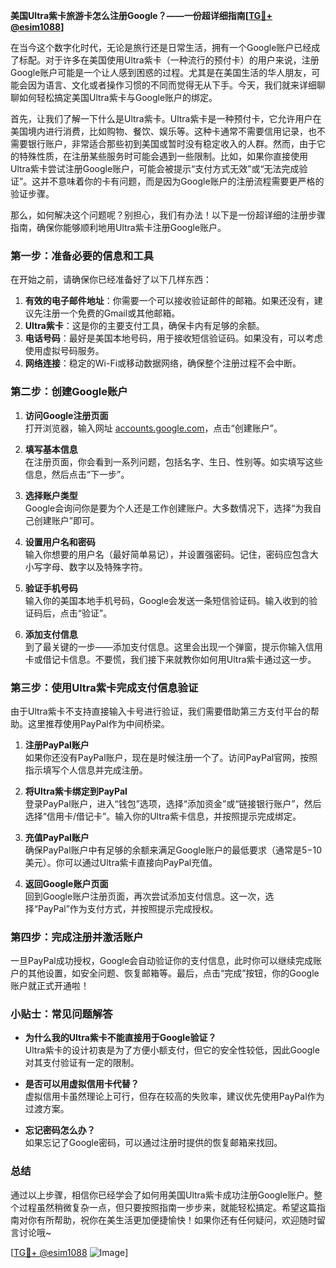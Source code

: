**美国Ultra紫卡旅游卡怎么注册Google？——一份超详细指南[[TG💪+ @esim1088](https://t.me/s/esim1088)]**

在当今这个数字化时代，无论是旅行还是日常生活，拥有一个Google账户已经成了标配。对于许多在美国使用Ultra紫卡（一种流行的预付卡）的用户来说，注册Google账户可能是一个让人感到困惑的过程。尤其是在美国生活的华人朋友，可能会因为语言、文化或者操作习惯的不同而觉得无从下手。今天，我们就来详细聊聊如何轻松搞定美国Ultra紫卡与Google账户的绑定。

首先，让我们了解一下什么是Ultra紫卡。Ultra紫卡是一种预付卡，它允许用户在美国境内进行消费，比如购物、餐饮、娱乐等。这种卡通常不需要信用记录，也不需要银行账户，非常适合那些初到美国或暂时没有稳定收入的人群。然而，由于它的特殊性质，在注册某些服务时可能会遇到一些限制。比如，如果你直接使用Ultra紫卡尝试注册Google账户，可能会被提示“支付方式无效”或“无法完成验证”。这并不意味着你的卡有问题，而是因为Google账户的注册流程需要更严格的验证步骤。

那么，如何解决这个问题呢？别担心，我们有办法！以下是一份超详细的注册步骤指南，确保你能够顺利地用Ultra紫卡注册Google账户。

### 第一步：准备必要的信息和工具

在开始之前，请确保你已经准备好了以下几样东西：

1. **有效的电子邮件地址**：你需要一个可以接收验证邮件的邮箱。如果还没有，建议先注册一个免费的Gmail或其他邮箱。
2. **Ultra紫卡**：这是你的主要支付工具，确保卡内有足够的余额。
3. **电话号码**：最好是美国本地号码，用于接收短信验证码。如果没有，可以考虑使用虚拟号码服务。
4. **网络连接**：稳定的Wi-Fi或移动数据网络，确保整个注册过程不会中断。

### 第二步：创建Google账户

1. **访问Google注册页面**  
   打开浏览器，输入网址 [accounts.google.com](http://accounts.google.com)，点击“创建账户”。

2. **填写基本信息**  
   在注册页面，你会看到一系列问题，包括名字、生日、性别等。如实填写这些信息，然后点击“下一步”。

3. **选择账户类型**  
   Google会询问你是要为个人还是工作创建账户。大多数情况下，选择“为我自己创建账户”即可。

4. **设置用户名和密码**  
   输入你想要的用户名（最好简单易记），并设置强密码。记住，密码应包含大小写字母、数字以及特殊字符。

5. **验证手机号码**  
   输入你的美国本地手机号码，Google会发送一条短信验证码。输入收到的验证码后，点击“验证”。

6. **添加支付信息**  
   到了最关键的一步——添加支付信息。这里会出现一个弹窗，提示你输入信用卡或借记卡信息。不要慌，我们接下来就教你如何用Ultra紫卡通过这一步。

### 第三步：使用Ultra紫卡完成支付信息验证

由于Ultra紫卡不支持直接输入卡号进行验证，我们需要借助第三方支付平台的帮助。这里推荐使用PayPal作为中间桥梁。

1. **注册PayPal账户**  
   如果你还没有PayPal账户，现在是时候注册一个了。访问PayPal官网，按照指示填写个人信息并完成注册。

2. **将Ultra紫卡绑定到PayPal**  
   登录PayPal账户，进入“钱包”选项，选择“添加资金”或“链接银行账户”，然后选择“信用卡/借记卡”。输入你的Ultra紫卡信息，并按照提示完成绑定。

3. **充值PayPal账户**  
   确保PayPal账户中有足够的余额来满足Google账户的最低要求（通常是$5-$10美元）。你可以通过Ultra紫卡直接向PayPal充值。

4. **返回Google账户页面**  
   回到Google账户注册页面，再次尝试添加支付信息。这一次，选择“PayPal”作为支付方式，并按照提示完成授权。

### 第四步：完成注册并激活账户

一旦PayPal成功授权，Google会自动验证你的支付信息，此时你可以继续完成账户的其他设置，如安全问题、恢复邮箱等。最后，点击“完成”按钮，你的Google账户就正式开通啦！

### 小贴士：常见问题解答

- **为什么我的Ultra紫卡不能直接用于Google验证？**  
  Ultra紫卡的设计初衷是为了方便小额支付，但它的安全性较低，因此Google对其支付验证有一定的限制。

- **是否可以用虚拟信用卡代替？**  
  虚拟信用卡虽然理论上可行，但存在较高的失败率，建议优先使用PayPal作为过渡方案。

- **忘记密码怎么办？**  
  如果忘记了Google密码，可以通过注册时提供的恢复邮箱来找回。

### 总结

通过以上步骤，相信你已经学会了如何用美国Ultra紫卡成功注册Google账户。整个过程虽然稍微复杂一点，但只要按照指南一步步来，就能轻松搞定。希望这篇指南对你有所帮助，祝你在美生活更加便捷愉快！如果你还有任何疑问，欢迎随时留言讨论哦~

[[TG💪+ @esim1088](https://t.me/s/esim1088) ![Image](https://i.postimg.cc/4NQfJmqS/Snipaste-2025-05-13-00-14-12.png)]
